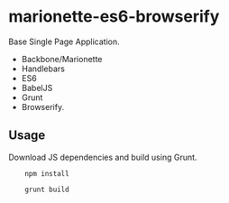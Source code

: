 # marionette-es6-browserify
Base Single Page Application.
- Backbone/Marionette
- Handlebars
- ES6
- BabelJS
- Grunt 
- Browserify.


## Usage
Download JS dependencies and build using Grunt.

```Download dependencies
    npm install
```

```Build project
    grunt build
```

